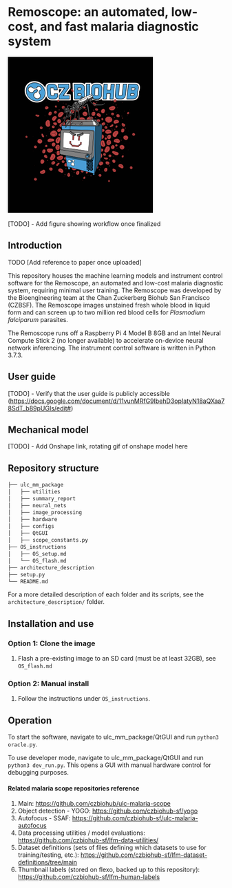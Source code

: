 # Remoscope: an automated, low-cost, and fast malaria diagnostic system
![An artistic rendition of the Remoscope](icon.png)

[TODO] - Add figure showing workflow once finalized

## Introduction
TODO [Add reference to paper once uploaded]

This repository houses the machine learning models and instrument control software for the Remoscope, an automated and low-cost malaria diagnostic system, requiring minimal user training. The Remoscope was developed by the Bioengineering team at the Chan Zuckerberg Biohub San Francisco (CZBSF). The Remoscope images unstained fresh whole blood in liquid form and can screen up to two million red blood cells for _Plasmodium falciparum_ parasites.

The Remoscope runs off a Raspberry Pi 4 Model B 8GB and an Intel Neural Compute Stick 2 (no longer available) to accelerate on-device neural network inferencing. The instrument control software is written in Python 3.7.3.

## User guide
[TODO] - Verify that the user guide is publicly accessible (https://docs.google.com/document/d/11vunMRfG9IbehD3opIatyN18aQXaa78SdT_b89pUGIs/edit#)

## Mechanical model
[TODO] - Add Onshape link, rotating gif of onshape model here

## Repository structure
```
├── ulc_mm_package
│   ├── utilities
│   ├── summary_report
│   ├── neural_nets
│   ├── image_processing
│   ├── hardware
│   ├── configs
│   ├── QtGUI
│   ├── scope_constants.py
├── OS_instructions
│   ├── OS_setup.md
│   └── OS_flash.md
├── architecture_description
├── setup.py
└── README.md
```

For a more detailed description of each folder and its scripts, see the `architecture_description/` folder.

## Installation and use
### Option 1: Clone the image
1. Flash a pre-existing image to an SD card (must be at least 32GB), see `OS_flash.md`

### Option 2: Manual install
1. Follow the instructions under `OS_instructions`.

## Operation

To start the software, navigate to ulc_mm_package/QtGUI and run `python3 oracle.py`.

To use developer mode, navigate to ulc_mm_package/QtGUI and run `python3 dev_run.py`. This opens a GUI with manual hardware control for debugging purposes.

#### Related malaria scope repositories reference
1. Main: https://github.com/czbiohub/ulc-malaria-scope
2. Object detection - YOGO: https://github.com/czbiohub-sf/yogo
3. Autofocus - SSAF: https://github.com/czbiohub-sf/ulc-malaria-autofocus
4. Data processing utilities / model evaluations: https://github.com/czbiohub-sf/lfm-data-utilities/
5. Dataset definitions (sets of files defining which datasets to use for training/testing, etc.): https://github.com/czbiohub-sf/lfm-dataset-definitions/tree/main
6. Thumbnail labels (stored on flexo, backed up to this repository): https://github.com/czbiohub-sf/lfm-human-labels
